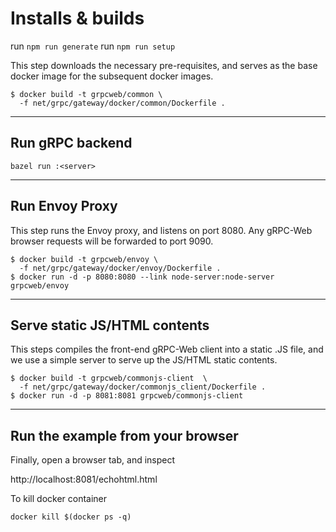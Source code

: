 # Installs & builds

run `npm run generate`
run `npm run setup`

This step downloads the necessary pre-requisites, and serves as the base docker image for the subsequent docker images.
```
$ docker build -t grpcweb/common \
  -f net/grpc/gateway/docker/common/Dockerfile .
```

------------

## Run gRPC backend

`bazel run :<server>`

-------------

## Run Envoy Proxy

This step runs the Envoy proxy, and listens on port 8080. Any gRPC-Web browser requests will be forwarded to port 9090.
```
$ docker build -t grpcweb/envoy \
  -f net/grpc/gateway/docker/envoy/Dockerfile .
$ docker run -d -p 8080:8080 --link node-server:node-server grpcweb/envoy
```
--------------

## Serve static JS/HTML contents

This steps compiles the front-end gRPC-Web client into a static .JS file, and we use a simple server to serve up the JS/HTML static contents.

```
$ docker build -t grpcweb/commonjs-client  \
  -f net/grpc/gateway/docker/commonjs_client/Dockerfile .
$ docker run -d -p 8081:8081 grpcweb/commonjs-client
```

--------------
## Run the example from your browser

Finally, open a browser tab, and inspect

http://localhost:8081/echohtml.html

<!-- 
## Compile the Client JavaScript Code

Next, we need to compile the client side JavaScript code into something that
can be consumed by the browser.

```sh
$ npm install
$ npx webpack client.js
```

Here we use `webpack` and give it an entry point `client.js`. You can also use
`browserify` or other similar tools. This will resolve all the `require()`
statements and produce a `./dist/main.js` file that can be embedded in our
`index.html` file.

## Run the Example!

We are ready to run the Hello World example. The following set of commands will
run the 3 processes all in the background.

 1. Run the NodeJS gRPC Service. This listens at port `:9090`.

 ```sh
 $ bazel run :<server_name>
 ```

 2. Run the Envoy proxy. The `envoy.yaml` file configures Envoy to listen to
 browser requests at port `:8080`, and forward them to port `:9090` (see
 above).

 ```sh
 $ docker build -t helloworld/envoy -f ./docker/envoy/envoy.Dockerfile .
 $ docker run -d -p 8080:8080 -p 9901:9901 --network=host helloworld/envoy
 ```

NOTE: As per [this issue](https://github.com/grpc/grpc-web/issues/436):
if you are running Docker on Mac/Windows, remove the `--network=host` option:

 ```sh
 ...
 $ docker run -d -p 8080:8080 -p 9901:9901 helloworld/envoy
 ```

 3. Run the simple Web Server. This hosts the static file `index.html` and
 `dist/main.js` we generated earlier.

 ```sh
 $ python2 -m SimpleHTTPServer 8081 &
 ```

 or for Python 3.x

 ```sh
 $ python3 -m http.server 8081 &
 ```

When these are all ready, you can open a browser tab and navigate to

```
localhost:8081
```

Open up the developer console and you should see the following printed out:

```
Hello! World
```

You can also browse to the envoy admin via
```
localhost:9901
``` -->

To kill docker container
```
docker kill $(docker ps -q)
```
